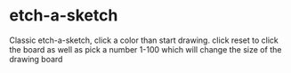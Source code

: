 # etch-a-sketch

Classic etch-a-sketch, click a color than start drawing. click reset to click the board as well as pick a number 1-100 which will change the size of the drawing board